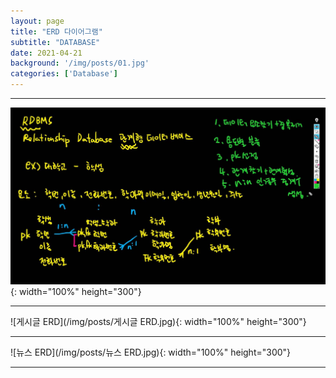 ```yaml
---
layout: page
title: "ERD 다이어그램"
subtitle: "DATABASE"
date: 2021-04-21
background: '/img/posts/01.jpg'
categories: ['Database']
---
```


-----

![RDBMS](/img/posts/RDBMS.jpg){: width="100%" height="300"}

-----

![게시글 ERD](/img/posts/게시글 ERD.jpg){: width="100%" height="300"}

-----

![뉴스 ERD](/img/posts/뉴스 ERD.jpg){: width="100%" height="300"}

-----

